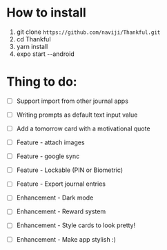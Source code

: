 # How to install
1. git clone ```https://github.com/naviji/Thankful.git```
2. cd Thankful
3. yarn install
4. expo start --android

# Thing to do:
- [ ] Support import from other journal apps
- [ ] Writing prompts as default text input value
- [ ] Add a tomorrow card with a motivational quote
- [ ] Feature - attach images
- [ ] Feature - google sync
- [ ] Feature - Lockable (PIN or Biometric)
- [ ] Feature - Export journal entries
- [ ] Enhancement - Dark mode
- [ ] Enhancement - Reward system
- [ ] Enhancement - Style cards to look pretty!
- [ ] Enhancement - Make app stylish :) 

